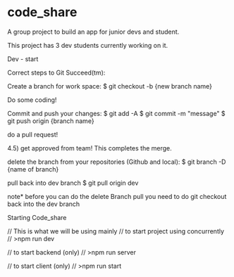 # code_share

A group project to build an app for junior devs and student.

This project has 3 dev students currently working on it.

Dev - start

Correct steps to Git Succeed(tm):

Create a branch for work space: $ git checkout -b {new branch name}

Do some coding!

Commit and push your changes: $ git add -A $ git commit -m "message" $ git push origin {branch name}

do a pull request!

4.5) get approved from team! This completes the merge.

delete the branch from your repositories (Github and local): $ git branch -D {name of branch}

pull back into dev branch $ git pull origin dev

note\* before you can do the delete Branch pull you need to do git checkout back into the dev branch

Starting Code_share

// This is what we will be using mainly
// to start project using concurrently
// >npm run dev

// to start backend (only)
// >npm run server

// to start client (only)
// >npm run start
